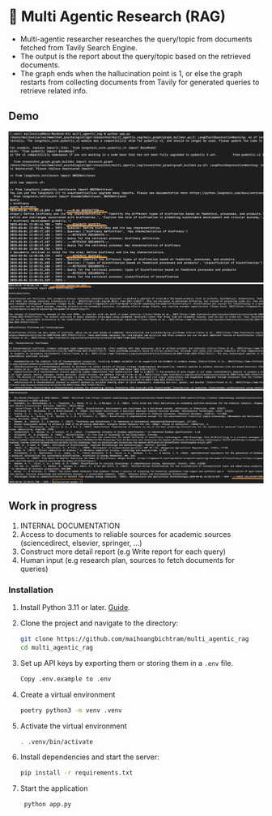 # 🔎 Multi Agentic Research (RAG)

- Multi-agentic researcher researches the query/topic from documents fetched from Tavily Search Engine.
- The output is the report about the query/topic based on the retrieved documents.
- The graph ends when the hallucination point is 1, or else the graph restarts from collecting documents from Tavily 
for generated queries to retrieve related info.

## Demo
![img.png](./media/Screenshot%202025-03-05%20at%2016.38.14.png)
![img.png](./media/Screenshot%202025-03-05%20at%2016.38.26.png)
![img.png](./media/Screenshot%202025-03-05%20at%2016.38.57.png)

## Work in progress

1. INTERNAL DOCUMENTATION
2. Access to documents to reliable sources for academic sources (sciencedirect, elsevier, springer, ...)
3. Construct more detail report (e.g Write report for each query)
4. Human input (e.g research plan, sources to fetch documents for queries)

### Installation

1. Install Python 3.11 or later. [Guide](https://www.tutorialsteacher.com/python/install-python).
2. Clone the project and navigate to the directory:

    ```bash
    git clone https://github.com/maihoangbichtram/multi_agentic_rag
    cd multi_agentic_rag
    ```

3. Set up API keys by exporting them or storing them in a `.env` file.

    ```bash
    Copy .env.example to .env
    ```

4. Create a virtual environment

    ```bash
    poetry python3 -m venv .venv
    ```
5. Activate the virtual environment

   ```bash
   . .venv/bin/activate
   ```
5. Install dependencies and start the server:

    ```bash
    pip install -r requirements.txt
    ```
6. Start the application

   ```bash
    python app.py
    ```
